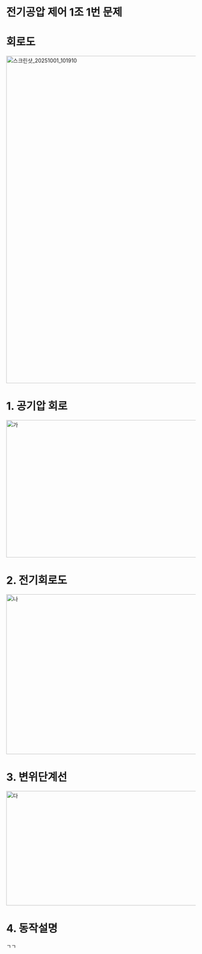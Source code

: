 # 전기공압 제어 1조 1번 문제

# 회로도
<img width="1587" height="872" alt="스크린샷_20251001_101910" src="https://github.com/user-attachments/assets/0403e3d9-5a63-48ca-b79c-1d80c46dd97b" />

# 1. 공기압 회로
<img width="846" height="366" alt="가" src="https://github.com/user-attachments/assets/8541369a-986e-45c6-ba5c-18c4ee8745bb" />

# 2. 전기회로도
<img width="905" height="426" alt="나" src="https://github.com/user-attachments/assets/5eacd82a-fb76-4b84-b2ce-8a9c89f555d8" />

# 3. 변위단계선
<img width="582" height="305" alt="다" src="https://github.com/user-attachments/assets/ee808dcc-00ab-48f9-b442-f29132d33ec9" />

# 4. 동작설명
ㄱㄱ
